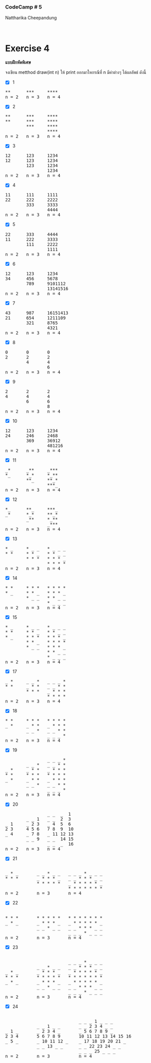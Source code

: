### CodeCamp # 5 <br>
Nattharika Cheepandung <br>
<br>
<br>

# Exercise 4


**แบบฝึกหัดพิเศษ**

จงเขียน metthod draw(int n) ให้ print ออกมาใหกรณีที่ n มีค่าต่างๆ ได้ผลลัพธ์ ดังนี้

- [x] 1

<pre>
**      ***     ****
n = 2   n = 3   n = 4
</pre>

- [x] 2

<pre>
**      ***     ****
**      ***     ****
        ***     ****
                ****
n = 2   n = 3   n = 4
</pre>

- [x] 3

<pre>
12      123     1234
12      123     1234
        123     1234
                1234
n = 2   n = 3   n = 4
</pre>

- [x] 4

<pre>
11      111     1111
22      222     2222
        333     3333
                4444
n = 2   n = 3   n = 4
</pre>

- [x] 5

<pre>
22      333     4444
11      222     3333
        111     2222
                1111
n = 2   n = 3   n = 4
</pre>

- [x] 6

<pre>
12      123     1234
34      456     5678
        789     9101112
                13141516
n = 2   n = 3   n = 4
</pre>

- [x] 7

<pre>
43      987     16151413
21      654     1211109
        321     8765
                4321
n = 2   n = 3   n = 4
</pre>

- [x] 8

<pre>
0       0       0
2       2       2
        4       4
                6
n = 2   n = 3   n = 4
</pre>

- [x] 9

<pre>
2       2       2
4       4       4
        6       6
                8
n = 2   n = 3   n = 4
</pre>

- [x] 10

<pre>
12      123     1234
24      246     2468
        369     36912
                481216
n = 2   n = 3   n = 4
</pre>

- [x] 11

<pre>
_*      _**     _***
*_      *_*     *_**
        **_     **_*
                ***_
n = 2   n = 3   n = 4
</pre>

- [x] 12

<pre>
*_      **_     ***_
_*      *_*     **_*
        _**     *_**
                _***
n = 2   n = 3   n = 4
</pre>

- [x] 13

<pre>
* _     * _ _   * _ _ _
* *     * * _   * * _ _
        * * *   * * * _
                * * * *
n = 2   n = 3   n = 4
</pre>

- [x] 14

<pre>
* *     * * *   * * * *
* _     * * _   * * * _
        * _ _   * * _ _
                * _ _ _
n = 2   n = 3   n = 4
</pre>

- [x] 15

<pre>
* _     * _ _   * _ _ _
* *     * * _   * * _ _
* _     * * *   * * * _
        * * _   * * * *
        * _ _   * * * _
                * * _ _
                * _ _ _
n = 2   n = 3   n = 4
</pre>

- [x] 17

<pre>
_ *     _ _ *   _ _ _ *
* *     _ * *   _ _ * *
        * * *   _ * * *
                * * * *
n = 2   n = 3   n = 4
</pre>

- [x] 18

<pre>
* *     * * *   * * * *
_ *     _ * *   _ * * *
        _ _ *   _ _ * *
                _ _ _ *
n = 2   n = 3   n = 4
</pre>

- [x] 19

<pre>
                _ _ _ *
        _ _ *   _ _ * *
_ *     _ * *   _ * * *
* *     * * *   * * * *
_ *     _ * *   _ * * *
        _ _ *   _ _ * *
                _ _ _ *
n = 2   n = 3   n = 4
</pre>

- [x] 20

<pre>
                _ _  _  1
        _ _ 1   _ _  2  3
_ 1     _ 2 3   _ 4  5  6
2 3     4 5 6   7 8  9  10
_ 4     _ 7 8   _ 11 12 13
        _ _ 9   _ _  14 15
                _ _  _  16
n = 2   n = 3   n = 4
</pre>

- [x] 21

<pre> 
_ * _       _ _ * _ _   _ _ _ * _ _ _
* * *       _ * * * _   _ _ * * * _ _
            * * * * *   _ * * * * * _
                        * * * * * * *
n = 2       n = 3       n = 4
</pre>

- [x] 22

<pre> 
* * *       * * * * *   * * * * * * *
_ * _       _ * * * _   _ * * * * * _
            _ _ * _ _   _ _ * * * _ _
                        _ _ _ * _ _ _
n = 2       n = 3       n = 4
</pre>

- [x] 23

<pre> 
                        _ _ _ * _ _ _
            _ _ * _ _   _ _ * * * _ _
_ * _       _ * * * _   _ * * * * * _
* * *       * * * * *   * * * * * * *
_ * _       _ * * * _   _ * * * * * _
            _ _ * _ _   _ _ * * * _ _
                        _ _ _ * _ _ _
n = 2       n = 3       n = 4
</pre>

- [x] 24

<pre> 
                            _ _ _ 1 _ _ _
            _ _ 1 _ _       _ _ 2 3 4 _ _
_ 1 _       _ 2 3 4 _       _ 5 6 7 8 9 _
2 3 4       5 6 7 8 9       10 11 12 13 14 15 16
_ 5 _       _ 10 11 12 _    _ 17 18 19 20 21 _
            _ _ 13 _ _      _ _ 22 23 24 _ _
                            _ _ _ 25 _ _ _
n = 2       n = 3           n = 4
</pre>